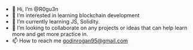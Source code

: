 - 👋 Hi, I’m @R0gu3n
- 👀 I’m interested in learning blockchain development
- 🌱 I’m currently learning JS, Solidity.
- 💞️ I’m looking to collaborate on any projects or ideas that can help learn more and get more practice in.
- 📫 How to reach me godinrogan95@gmail.com

<!---
R0gu3n/R0gu3n is a ✨ special ✨ repository because its `README.md` (this file) appears on your GitHub profile.
You can click the Preview link to take a look at your changes.
--->
